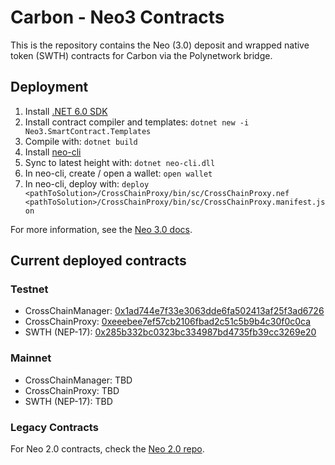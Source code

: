 # Carbon - Neo3 Contracts

This is the repository contains the  Neo (3.0) deposit and wrapped native token (SWTH) contracts for Carbon via the Polynetwork bridge.

## Deployment

1. Install [.NET 6.0 SDK](https://dotnet.microsoft.com/download)
2. Install contract compiler and templates: `dotnet new -i Neo3.SmartContract.Templates`
3. Compile with: `dotnet build`
4. Install [neo-cli](https://docs.neo.org/docs/en-us/node/cli/setup.html)
5. Sync to latest height with: `dotnet neo-cli.dll`
6. In neo-cli, create / open a wallet: `open wallet`
7. In neo-cli, deploy with: `deploy <pathToSolution>/CrossChainProxy/bin/sc/CrossChainProxy.nef <pathToSolution>/CrossChainProxy/bin/sc/CrossChainProxy.manifest.json`

For more information, see the [Neo 3.0 docs](https://docs.neo.org/docs/en-us/gettingstarted/develop.html).

## Current deployed contracts

### Testnet

- CrossChainManager: [0x1ad744e7f33e3063dde6fa502413af25f3ad6726](https://neo3.testnet.neotube.io/contract/0x1ad744e7f33e3063dde6fa502413af25f3ad6726)
- CrossChainProxy: [0xeeebee7ef57cb2106fbad2c51c5b9b4c30f0c0ca](https://neo3.testnet.neotube.io/contract/0xeeebee7ef57cb2106fbad2c51c5b9b4c30f0c0ca)
- SWTH (NEP-17): [0x285b332bc0323bc334987bd4735fb39cc3269e20](https://neo3.testnet.neotube.io/contract/0x285b332bc0323bc334987bd4735fb39cc3269e20)

### Mainnet

- CrossChainManager: TBD
- CrossChainProxy: TBD
- SWTH (NEP-17): TBD

### Legacy Contracts

For Neo 2.0 contracts, check the [Neo 2.0 repo](https://github.com/Switcheo/carbon-polynetwork-neo).
